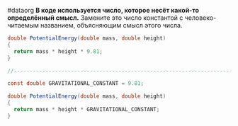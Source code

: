#dataorg
**В коде используется число, которое несёт какой-то определённый смысл.**
Замените это число константой с человеко-читаемым названием, объясняющим смысл этого числа.
```cs
double PotentialEnergy(double mass, double height) 
{
  return mass * height * 9.81;
}

//------------------------------------------------------------------------

const double GRAVITATIONAL_CONSTANT = 9.81;

double PotentialEnergy(double mass, double height) 
{
  return mass * height * GRAVITATIONAL_CONSTANT;
}
```

